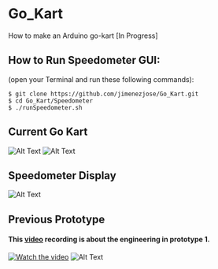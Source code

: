 # Go_Kart
How to make an Arduino go-kart [In Progress] 

## How to Run Speedometer GUI: 
(open your Terminal and run these following commands):
```
$ git clone https://github.com/jimenezjose/Go_Kart.git
$ cd Go_Kart/Speedometer
$ ./runSpeedometer.sh
```

## Current Go Kart
![Alt Text](https://github.com/jimenezjose/Go_Kart/blob/assets/images/current_go_kart.JPG)
![Alt Text](https://github.com/jimenezjose/Go_Kart/blob/assets/images/Rear_sprocket.jpeg)

## Speedometer Display
![Alt Text](https://github.com/jimenezjose/Go_Kart/blob/assets/images/SpeedometerGUI%20screenshot.png)

## Previous Prototype
#### This [video](https://www.youtube.com/channel/UCbjWL-dwOju9F-2Tt2TZt5A) recording is about the engineering in prototype 1.
[![Watch the video](https://github.com/jimenezjose/Go_Kart/blob/assets/images/go-kart%20Video%20IMG.png)](https://www.youtube.com/watch?v=avXZHpkTMmc&feature=youtu.be)
![Alt Text](https://github.com/jimenezjose/Go_Kart/blob/assets/images/old_go_kart.jpeg)

